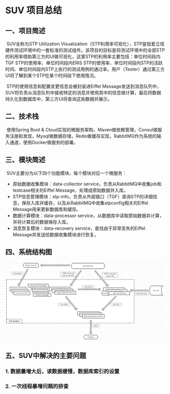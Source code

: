 SUV 项目总结
===========

## 一、项目简述

​		SUV全称为STP Utilization Visualization（STP利用率可视化），STP是指爱立信硬件测试环境中的一套标准的测试组件。该项目的目标是将测试环境中的全部STP的利用率借助第三方的UI做可视化，这里STP的利用率主要包括：单位时间段内TGF STP的使用率、单位时间段内ERIS STP的使用率、单位时间段内STP的活跃时间、单位时间段内STP上执行的测试用例的通过率。用户（Tester）通过第三方UI将了解到某个STP在某个时间段下使用情况。

​		STP的使用信息和配置变更信息会被封装进Eiffel Message发送到消息队列中，SUV将负责从消息队列中接收特定的消息并使用其中的信息做计算，最后将数据持久化到数据库中，第三方UI将查询这些数据并展示。

## 二、技术栈

​		使用Spring Boot & Cloud实现的微服务架构，Maven做依赖管理，Consul做服务注册和发现，Mysql做数据存储，Redis做缓存实现，RabbitMQ作为系统的输入通道，使用Docker做服务的部署。

## 三、模块简述

​		SUV主要分为以下四个功能模块，每个模块对应一个微服务：

* 原始数据收集模块：data-collector service，负责从RabbitMQ中收集job和testcase相关的Eiffel Message，处理成原始数据并入库。
* STP信息管理模块：stp-info，负责从外部接口（TGF）查询STP的详细信息，保存入库并缓存，以及从RabbitMQ中收集stpconfig相关的Eiffel Message用来更新数据库和缓存。
* 数据计算模块：data-processor service，从数据库中读取原始数据并计算，并将计算后的数据保存入库。
* 消息恢复模块：data-recovery service，查找由于异常丢失的Eiffel Message并发送给数据收集模块进行恢复。

## 四、系统结构图

![alt data-collector-db](./image/suv-system.png)

## 五、SUV中解决的主要问题

### 1. 数据量增大后，读数据缓慢，数据库索引的设置

### 2. 一次线程暴增问题的排查

